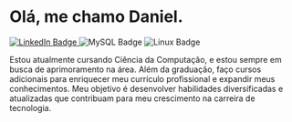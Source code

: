 # Olá, me chamo Daniel.

 <div id="badges">
  <a href="https://www.linkedin.com/in/daniel-vieira-ornelas-a80602269/">
    <img src="https://img.shields.io/badge/LinkedIn-blue?style=for-the-badge&logo=linkedin&logoColor=white" alt="LinkedIn Badge"/>
  </a>
  <img src="https://img.shields.io/badge/MySQL-00000F?style=for-the-badge&logo=mysql&logoColor=white" alt="MySQL Badge"/>
 </a>
 <img src= "https://img.shields.io/badge/Linux-000?style=for-the-badge&logo=linux&logoColor=FCC624" alt="Linux Badge"/>
</div>

<p>
  Estou atualmente cursando Ciência da Computação, e estou sempre em busca de aprimoramento na área. Além da graduação, faço cursos adicionais para enriquecer meu currículo profissional e expandir meus conhecimentos. Meu objetivo é desenvolver habilidades diversificadas e atualizadas que contribuam para meu crescimento na carreira de tecnologia.
</p>

